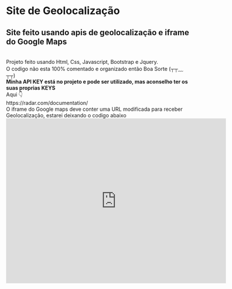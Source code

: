 # Site de Geolocalização
<h2>Site feito usando apis de geolocalização e iframe do Google Maps</h2><br>
Projeto feito usando Html, Css, Javascript, Bootstrap e Jquery.
<br>
O codigo não esta 100% comentado e organizado então Boa Sorte (┬┬﹏┬┬)
<br><strong>Minha API KEY está no projeto e pode ser utilizado, mas aconselho ter os suas proprias KEYS</strong>
<br>
Aqui 👇
<br>https://radar.com/documentation/
<br>O iframe do Google maps deve conter uma URL modificada para receber Geolocalização, estarei deixando o codigo abaixo<br>
<code><iframe
src="https://maps.google.com.br/maps?q=YOURGEOLOCATION&output=embed&dg=oo"
width="600"
height="450"
style="border: 0"
referrerpolicy="no-referrer-when-downgrade"
></iframe>
</code>
